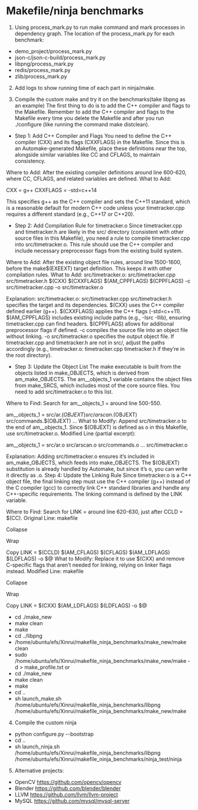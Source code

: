 # Makefile/ninja benchmarks
1. Using process_mark.py to run make command and mark processes in dependency graph.
The location of the process_mark.py for each benchmark:
- demo_project/process_mark.py
- json-c/json-c-build/process_mark.py
- libpng/process_mark.py
- redis/process_mark.py
- zlib/process_mark.py
2. Add logs to show running time of each part in ninja/make.

3. Compile the custom make and try it on the benchmarks(take libpng as an example)
The first thing to do is to add the C++ compiler and flags to the Makefile. Remember to add the C++ compiler and flags to the Makefile every time you delete the Makefile and after you run ./configure (like running the command make distclean).

- Step 1: Add C++ Compiler and Flags
You need to define the C++ compiler (CXX) and its flags (CXXFLAGS) in the Makefile. Since this is an Automake-generated Makefile, place these definitions near the top, alongside similar variables like CC and CFLAGS, to maintain consistency.

Where to Add: After the existing compiler definitions around line 600-620, where CC, CFLAGS, and related variables are defined.
What to Add:

CXX = g++
CXXFLAGS = -std=c++14

This specifies g++ as the C++ compiler and sets the C++11 standard, which is a reasonable default for modern C++ code unless your timetracker.cpp requires a different standard (e.g., C++17 or C++20).

- Step 2: Add Compilation Rule for timetracker.o
Since timetracker.cpp and timetracker.h are likely in the src/ directory (consistent with other source files in this Makefile), you need a rule to compile timetracker.cpp into src/timetracker.o. This rule should use the C++ compiler and include necessary preprocessor flags from the existing build system.

Where to Add: After the existing object file rules, around line 1500-1600, before the make$(EXEEXT) target definition. This keeps it with other compilation rules.
What to Add:
src/timetracker.o: src/timetracker.cpp src/timetracker.h
	$(CXX) $(CXXFLAGS) $(AM_CPPFLAGS) $(CPPFLAGS) -c src/timetracker.cpp -o src/timetracker.o

Explanation:
src/timetracker.o: src/timetracker.cpp src/timetracker.h specifies the target and its dependencies.
$(CXX) uses the C++ compiler defined earlier (g++).
$(CXXFLAGS) applies the C++ flags (-std=c++11).
$(AM_CPPFLAGS) includes existing include paths (e.g., -Isrc -Ilib), ensuring timetracker.cpp can find headers.
$(CPPFLAGS) allows for additional preprocessor flags if defined.
-c compiles the source file into an object file without linking.
-o src/timetracker.o specifies the output object file.
If timetracker.cpp and timetracker.h are not in src/, adjust the paths accordingly (e.g., timetracker.o: timetracker.cpp timetracker.h if they’re in the root directory).

- Step 3: Update the Object List
The make executable is built from the objects listed in make_OBJECTS, which is derived from am_make_OBJECTS. The am__objects_1 variable contains the object files from make_SRCS, which includes most of the core source files. You need to add src/timetracker.o to this list.

Where to Find: Search for am__objects_1 = around line 500-550.

am__objects_1 = src/ar.$(OBJEXT) src/arscan.$(OBJEXT) src/commands.$(OBJEXT) ...
What to Modify: Append src/timetracker.o to the end of am__objects_1. Since $(OBJEXT) is defined as o in this Makefile, use src/timetracker.o.
Modified Line (partial excerpt):

am__objects_1 = src/ar.o src/arscan.o src/commands.o ... src/timetracker.o

Explanation:
Adding src/timetracker.o ensures it’s included in am_make_OBJECTS, which feeds into make_OBJECTS.
The $(OBJEXT) substitution is already handled by Automake, but since it’s o, you can write it directly as .o.
Step 4: Update the Linking Rule
Since timetracker.o is a C++ object file, the final linking step must use the C++ compiler (g++) instead of the C compiler (gcc) to correctly link C++ standard libraries and handle any C++-specific requirements. The linking command is defined by the LINK variable.

Where to Find: Search for LINK = around line 620-630, just after CCLD = $(CC).
Original Line:
makefile

Collapse

Wrap

Copy
LINK = $(CCLD) $(AM_CFLAGS) $(CFLAGS) $(AM_LDFLAGS) $(LDFLAGS) -o $@
What to Modify: Replace it to use $(CXX) and remove C-specific flags that aren’t needed for linking, relying on linker flags instead.
Modified Line:
makefile

Collapse

Wrap

Copy
LINK = $(CXX) $(AM_LDFLAGS) $(LDFLAGS) -o $@

- cd ./make_new
- make clean
- make
- cd ../libpng
- /home/ubuntu/efs/Xinrui/makefile_ninja_benchmarks/make_new/make clean
- sudo /home/ubuntu/efs/Xinrui/makefile_ninja_benchmarks/make_new/make -d > make_profile.txt
or
- cd ./make_new
- make clean
- make
- cd ..
- sh launch_make.sh /home/ubuntu/efs/Xinrui/makefile_ninja_benchmarks/libpng /home/ubuntu/efs/Xinrui/makefile_ninja_benchmarks/make_new/make

4. Compile the custom ninja
- python configure.py --bootstrap
- cd ..
- sh launch_ninja.sh /home/ubuntu/efs/Xinrui/makefile_ninja_benchmarks/libpng /home/ubuntu/efs/Xinrui/makefile_ninja_benchmarks/ninja_test/ninja

5. Alternative projects:
- OpenCV https://github.com/opencv/opencv
- Blender https://github.com/blender/blender
- LLVM https://github.com/llvm/llvm-project
- MySQL https://github.com/mysql/mysql-server